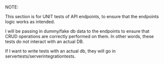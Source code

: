 NOTE:

This section is for UNIT tests of API endpoints, to ensure that the endpoints logic works as intended.

I will be passing in dummy/fake db data to the endpoints to ensure that CRUD operations are correctly performed on them. In other words, these tests do not interact with an actual DB.

If I want to write tests with an actual db, they will go in servertests/serverintegrationtests.
